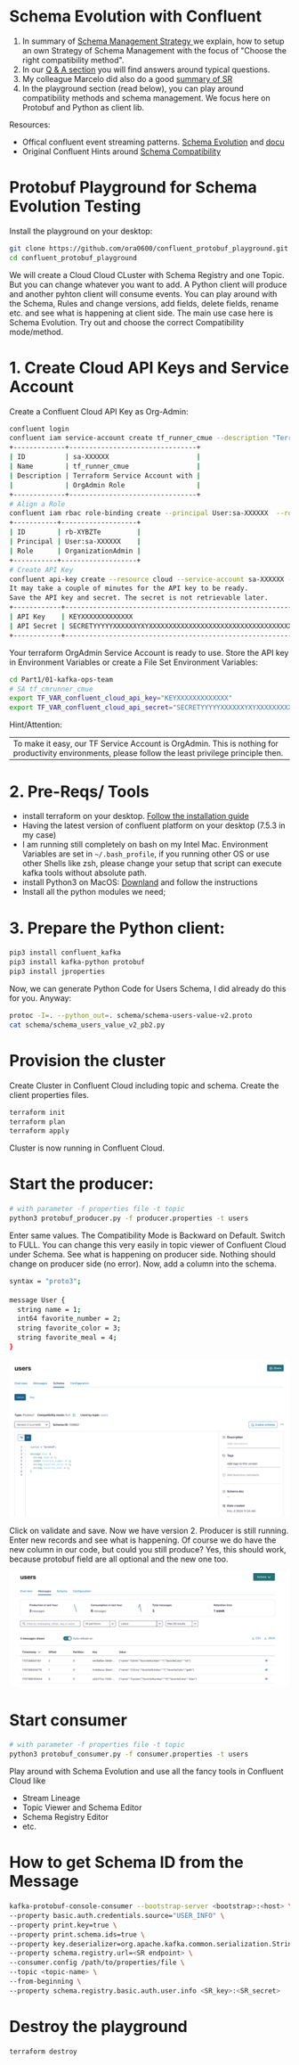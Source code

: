 # Schema Evolution with Confluent

1. In summary of [Schema Management Strategy ](Strategy.md) we explain, how to setup an own Strategy of Schema Management with the focus of "Choose the right compatibility method".
2. In our [Q & A section](QandA.md) you will find answers around typical questions.
3. My colleague Marcelo did also do a good [summary of SR](https://github.com/mcolomerc/java-kafka-clients/blob/main/docs/SR-Questions.md)
3. In the playground section (read below), you can play around compatibility methods and schema management. We focus here on Protobuf and Python as client lib.

Resources:
* Offical confluent event streaming patterns. [Schema Evolution](https://github.com/confluentinc/event-streaming-patterns/blob/21069010c19dc6d94ab70dc74928e00b2eb242d9/docs/event-stream/schema-evolution.md) and [docu](https://docs.confluent.io/platform/current/schema-registry/fundamentals/schema-evolution.html)
* Original Confluent Hints around [Schema Compatibility](https://github.com/confluentinc/event-streaming-patterns/blob/21069010c19dc6d94ab70dc74928e00b2eb242d9/docs/event-stream/schema-compatibility.md) 

# Protobuf Playground for Schema Evolution Testing

Install the playground on your desktop:

```bash
git clone https://github.com/ora0600/confluent_protobuf_playground.git
cd confluent_protobuf_playground
```

We will create a Cloud Cloud CLuster with Schema Registry and one Topic. But you can change whatever you want to add.
A Python client will produce and another pyhton client will consume events. You can play around with the Schema, Rules and change versions, add fields, delete fields, rename etc. and see what is happening at client side. The main use case here is Schema Evolution. Try out and choose the correct Compatibility mode/method.

# 1. Create Cloud API Keys and Service Account 

Create a Confluent Cloud API Key as Org-Admin:
```bash
confluent login
confluent iam service-account create tf_runner_cmue --description "Terraform Service Account with OrgAdmin Role"
+-------------+--------------------------------+
| ID          | sa-XXXXXX                      |
| Name        | tf_runner_cmue                 |
| Description | Terraform Service Account with |
|             | OrgAdmin Role                  |
+-------------+--------------------------------+
# Align a Role
confluent iam rbac role-binding create --principal User:sa-XXXXXX  --role OrganizationAdmin
+-----------+-------------------+
| ID        | rb-XYBZTe         |
| Principal | User:sa-XXXXXX    |
| Role      | OrganizationAdmin |
+-----------+-------------------+
# Create API Key
confluent api-key create --resource cloud --service-account sa-XXXXXX --description "API Key for tf_runner_cmue OrgAdmin"
It may take a couple of minutes for the API key to be ready.
Save the API key and secret. The secret is not retrievable later.
+------------+------------------------------------------------------------------+
| API Key    | KEYXXXXXXXXXXXXX                                                 |
| API Secret | SECRETYYYYYXXXXXXYXYXXXXXXXXXXXXXXXXXXXXXXXXXXXXXXXXXXXXXXXXXXXX |
+------------+------------------------------------------------------------------+
```

Your terraform OrgAdmin Service Account is ready to use. Store the API key in Environment Variables or create a File
Set Environment Variables:

```bash
cd Part1/01-kafka-ops-team
# SA tf_cmrunner_cmue
export TF_VAR_confluent_cloud_api_key="KEYXXXXXXXXXXXXX"
export TF_VAR_confluent_cloud_api_secret="SECRETYYYYYXXXXXXYXYXXXXXXXXXXXXXXXXXXXXXXXXXXXXXXXXXXXXXXXXXXXX"
``` 

Hint/Attention:
<table><tr><td>To make it easy, our TF Service Account is OrgAdmin. This is nothing for productivity environments, please follow the least privilege principle then.</td></tr></table>


# 2. Pre-Reqs/ Tools

* install terraform on your desktop. [Follow the installation guide](https://developer.hashicorp.com/terraform/tutorials/aws-get-started/install-cli)
* Having the latest version of confluent platform on your desktop (7.5.3 in my case)
* I am running still completely on bash on my Intel Mac. Environment Variables are set in `~/.bash_profile`, if you running other OS or use other Shells like zsh, please change your setup that script can execute kafka tools without absolute path.
* install Python3 on MacOS: [Downland](https://www.python.org/downloads/macos/) and follow the instructions
* Install all the python modules we need;

# 3. Prepare the Python client:

```bash
pip3 install confluent_kafka
pip3 install kafka-python protobuf
pip3 install jproperties
```

Now, we can generate Python Code for Users Schema, I did already do this for you. Anyway:

```bash
protoc -I=. --python_out=. schema/schema-users-value-v2.proto 
cat schema/schema_users_value_v2_pb2.py
```

# Provision the cluster

Create Cluster in Confluent Cloud including topic and schema. Create the client properties files.

```bash
terraform init
terraform plan
terraform apply
```

Cluster is now running in Confluent Cloud.

# Start the producer:

```bash 
# with parameter -f properties file -t topic
python3 protobuf_producer.py -f producer.properties -t users
```

Enter same values. 
The Compatibility Mode is Backward on Default. Switch to FULL. You can change this very easily in topic viewer of Confluent Cloud under Schema. 
See what is happening on producer side.
Nothing should change on producer side (no error). Now, add a column into the schema.

```bash
syntax = "proto3";

message User {
  string name = 1;
  int64 favorite_number = 2;
  string favorite_color = 3;
  string favorite_meal = 4;
}
```

![alt terminals](img/topicviewer_schema.png)

Click on validate and save. Now we have version 2. Producer is still running. Enter new records and see what is happening. 
Of course we do have the new column in our code, but could you still produce?
Yes, this should work, because protobuf field are all optional and the new one too.

![alt terminals](img/topicviewer_messages.png)

# Start consumer

```bash 
# with parameter -f properties file -t topic
python3 protobuf_consumer.py -f consumer.properties -t users
```

Play around with Schema Evolution and use all the fancy tools in Confluent Cloud like

* Stream Lineage
* Topic Viewer and Schema Editor
* Schema Registry Editor
* etc.

# How to get Schema ID from the Message

```bash
kafka-protobuf-console-consumer --bootstrap-server <bootstrap>:<host> \
--property basic.auth.credentials.source="USER_INFO" \
--property print.key=true \
--property print.schema.ids=true \
--property key.deserializer=org.apache.kafka.common.serialization.StringDeserializer \
--property schema.registry.url=<SR endpoint> \
--consumer.config /path/to/properties/file \
--topic <topic-name> \
--from-beginning \
--property schema.registry.basic.auth.user.info <SR_key>:<SR_secret>
``` 


# Destroy the playground

```bash
terraform destroy
```




